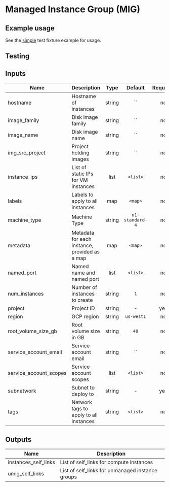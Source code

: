 # Managed Instance Group (MIG)


## Example usage

See the [simple](examples/mig/simple) test fixture example for usage.

## Testing


## Inputs

| Name | Description | Type | Default | Required |
|------|-------------|:----:|:-----:|:-----:|
| hostname | Hostname of instances | string | `` | no |
| image_family | Disk image family | string | `` | no |
| image_name | Disk image name | string | `` | no |
| img_src_project | Project holding images | string | `` | no |
| instance_ips | List of static IPs for VM instances | list | `<list>` | no |
| labels | Labels to apply to all instances | map | `<map>` | no |
| machine_type | Machine Type | string | `n1-standard-4` | no |
| metadata | Metadata for each instance, provided as a map | map | `<map>` | no |
| named_port | Named name and named port | list | `<list>` | no |
| num_instances | Number of instances to create | string | `1` | no |
| project | Project ID | string | - | yes |
| region | GCP region | string | `us-west1` | no |
| root_volume_size_gb | Root volume size in GB | string | `40` | no |
| service_account_email | Service account email | string | `` | no |
| service_account_scopes | Service account scopes | list | `<list>` | no |
| subnetwork | Subnet to deploy to | string | - | yes |
| tags | Network tags to apply to all instances | string | `<list>` | no |

## Outputs

| Name | Description |
|------|-------------|
| instances_self_links | List of self_links for compute instances |
| umig_self_links | List of self_links for unmanaged instance groups |
